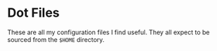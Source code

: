 # Dot Files

These are all my configuration files I find useful. They all expect to be
sourced from the `$HOME` directory.